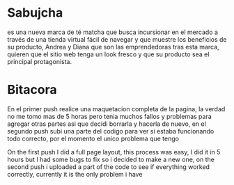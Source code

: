 # Sabujcha
es una nueva marca de té  matcha que busca incursionar en el mercado a través de una tienda virtual  fácil de navegar y que muestre los beneficios de su producto, Andrea y Diana  que son las emprendedoras tras esta marca, quieren que el sitio web tenga un  look fresco y que su producto sea el principal protagonista.

# Bitacora

En el primer push realice una maquetacion completa de la pagina, la verdad no me tomo mas de 5 horas pero tenia muchos fallos y problemas para agregar otras partes asi que decidi borrarla y hacerla de nuevo, en el segundo push subi una parte del codigo para ver si estaba funcionando todo correcto, por el momento el unico problema que tengo

On the first push I did a full page layout, this process was easy, I did it in 5 hours but I had some bugs to fix so i decided to make a new one, on the second push i uploaded a part of the code to see if everything worked correctly, currently it is the only problem i have

